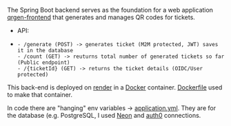The Spring Boot backend serves as the foundation for a web application [qrgen-frontend](https://github.com/IvorLipic/qrgen-frontend) that generates and manages QR codes for tickets.

- API:
-     - /generate (POST) -> generates ticket (M2M protected, JWT) saves it in the database
      - /count (GET) -> reuturns total number of generated tickets so far (Public endpoint)
      - /{ticketId} (GET) -> returns the ticket details (OIDC/User protected)

This back-end is deployed on [render](https://render.com/) in a [Docker](https://www.docker.com/) container. 
[Dockerfile](https://github.com/IvorLipic/qrgen-backend/blob/master/Dockerfile) used to make that container.

In code there are "hanging" env variables -> [application.yml](https://github.com/IvorLipic/qrgen-backend/blob/master/src/main/resources/application.yml).
They are for the database (e.g. PostgreSQL, I used [Neon](https://neon.tech/) and [auth0](https://auth0.com/) connections.
